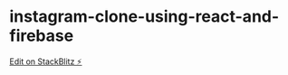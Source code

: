 # instagram-clone-using-react-and-firebase

[Edit on StackBlitz ⚡️](https://stackblitz.com/edit/instagram-clone-using-react-and-firebase)